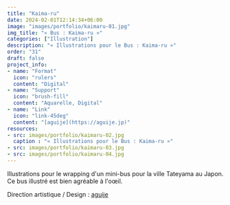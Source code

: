 ```yaml
---
title: "Kaima-ru"
date: 2024-02-01T12:14:34+06:00
image: "images/portfolio/kaimaru-01.jpg"
img_title: "« Bus : Kaima-ru »"
categories: ["Illustration"]
description: "« Illustrations pour le Bus : Kaima-ru »"
order: "31"
draft: false
project_info:
- name: "Format"
  icon: "rulers"
  content: "Digital"
- name: "Support"
  icon: "brush-fill"
  content: "Aquarelle, Digital"
- name: "Link"
  icon: "link-45deg"
  content: "[aguije](https://aguije.jp)"
resources:
- src: images/portfolio/kaimaru-02.jpg
  caption : "« Illustrations pour le Bus : Kaima-ru »"
- src: images/portfolio/kaimaru-03.jpg
- src: images/portfolio/kaimaru-04.jpg
---
```

Illustrations pour le wrapping d'un mini-bus pour la ville Tateyama au Japon. Ce bus illustré est bien agréable à l'oœil.

Direction artistique / Design : [aguije](https://aguije.jp)
